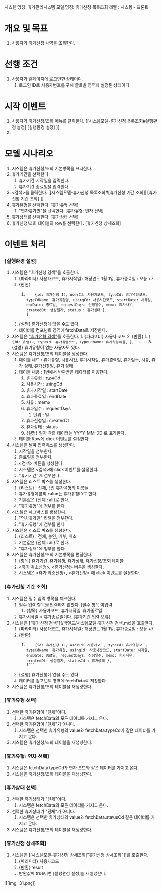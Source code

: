 시스템 명칭: 휴가관리시스템
모델 명칭: 휴가신청 목록조회
레벨 : 시스템 - 프론트

# 개요 및 목표
1. 사용자가 휴가신청 내역을 조회한다.

# 선행 조건
1. 사용자가 홈페이지에 로그인한 상태이다.
	1. 로그인 ID로 사용자번호를 구해 글로벌 영역에 설정된 상태이다.

# 시작 이벤트
1. 사용자가 휴가신청/조회 메뉴를 클릭한다. [[시스템모델-휴가신청 목록조회#실행환경 설정| [실행환경 설정] ]]
2. 

# 모델 시나리오
1. 시스템은 휴가신청/조회 기본항목을 표시한다.
2. 휴가기간을 선택한다.
	1. 휴가기간 시작일을 입력한다.
	2. 휴가기간 종료일을 입력한다. 
3. <검색>을 클릭한다.  [[시스템모델-휴가신청 목록조회#[휴가신청 기간 조회]| [휴가신청 기간 조회] ]] 
4. 휴가유형을 선택한다. [휴가유형 선택]
	1. "연차휴가만"을 선택한다. [휴가유형: 연차 선택]
5. 휴가상태를 선택한다. [휴가상태 선택]
6. 휴가신청/조회 테이블의 row를 선택한다. [휴가신청 상세조회]

# 이벤트 처리
### [실행환경 설정]
1. 시스템은 "휴가신청 검색"을 호출한다.
	1. {파라미터} 사용자코드, 휴가시작일 : 해당연도 1월 1일, 휴가종료일 : 오늘 +7
	2. {반환}
		1. ```[ 
			   {id: 휴가신청 ID, userId: 사용자코드, typeCd: 휴가유형코드, typeCdName: 휴가유형명, usingCd: 사용시간코드, startDate: 시작일, endDate: 종료일, requestDays: 신청일수, memo: 휴가사유, createdDt: 생성일자, status : 휴가상태 },
		   ]
	3. {설명} 휴가신청이 없을 수도 있다.
	4. 데이터를 컴포넌트 영역에 fetchData로 저장한다.
1. 시스템은 ["휴가유형 검색"](시스템모델-휴가유형_검색.md)를 호출한다.
		1. {파라미터} 사용자 코드
		2. {반환} 
			1. ```[
				{id: 유형ID, typeCd: 휴가유형코드, typeCdName: 휴가유형이름, }, 
				...]```
		3. {설명} 휴가유형이 없는 사용자도 있다.
3. 시스템은 휴가신청/조회 테이블을 생성한다.
	1. 테이블 헤드 : 휴가유형, 사용시간, 휴가시작일, 휴가종료일, 휴가일수, 사유, 휴가 상태, 휴가신청일, 휴가 상태
	2. 테이블 내용 : 1번에서 반환받은 데이터를 이용한다.
		1. 휴가유형 : typeCd
		2. 사용시간 : usingCd
		3. 휴가시작일 : startDate
		4. 휴가종료일 : endDate
		5. 사유 : memo
		6. 휴가일수 : requestDays
			1. 단위 : 일
		7. 휴가신청일 : createdDt
		8. 휴가상태 : status
		9. {설명} 일자 관련 데이터는 YYYY-MM-DD 로 표기한다.
	3. 테이블 Row에 click 이벤트를 설정한다.
4. 시스템은 날짜 입력박스를 생성한다.
	1. 시작일을 첨부한다.
	2. 종료일을 첨부한다.
	3. <검색> 버튼을 생성한다.
	4. 시스템은 <검색>에 click 이벤트를 설정한다.
	5. "휴가기간"에 첨부한다.
5. 시스템은 리스트 박스를 생성한다.
	1. {리스트} : 전체, 2번 휴가유형의 이름들
	2. 휴가유형이름의 value는 휴가유형ID로 한다.
	3. 기본값은 {전체 : all}로 한다.
	4. "휴가유형"에 첨부를 한다.
6. 시스템은 체크박스를 생성한다.
	1. "연차휴가만" 라벨을 첨부한다.
	2. "휴가유형"에 첨부를 한다.
7. 시스템은 리스트 박스를 생성한다.
	1. {리스트} : 전체, 승인, 거부, 취소
	2. 기본값은 {전체 : all}로 한다.
	3. "휴가상태"에 첨부를 한다.
8. 시스템은 휴가신청/조회 기본항목을 편집한다.
	1. {항목} 휴가기간, 휴가유형, 휴가상태, 휴가신청/조회 테이블
	2. <휴가 취소신청>, <휴가신청> 버튼을 생성한다.
	3. 시스템은 <휴가 취소신청>, <휴가신청> 에 click 이벤트를 설정한다.

### [휴가신청 기간 조회]
1. 시스템은 필수 입력 항목을 체크한다.
	1. 필수 입력 항목을 입력하지 않았다. [필수 항목 미입력]
		1. {항목} 사용자코드, 휴가시작일, 휴가종료일
	2. 휴가시작일 > 휴가종료일이다. [휴가기간 입력 오류]
2. 시스템은 ["휴가신청 검색"](/백엔드/시스템모델-휴가신청 검색.md)을 호출한다.
	1. {파라미터} 사용자코드, 휴가시작일 : 해당연도 1월 1일, 휴가종료일 : 오늘 +7
	2. {반환}
		1. ```[ 
			   {id: 휴가신청 ID, userId: 사용자코드, typeCd: 휴가유형코드, typeCdName: 휴가유형, usingCd: 사용시간코드, startDate: 시작일, endDate: 종료일, requestDays: 신청일수, memo: 휴가사유, createdDt: 생성일자, statusCd : 휴가상태 },
		   ]```
	3. {설명} 휴가신청이 없을 수도 있다.
	4. 데이터를 컴포넌트 영역에 fetchData로 저장한다.
1. 시스템은 휴가신청/조회 테이블을 재생성한다.

### [휴가유형 선택]
1. 선택한 휴가유형이 "전체"이다.
	1. 시스템은 fetchData의 모든 데이터를 가지고 온다.
2. 선택한 휴가유형이 "전체"가 아니다.
	1. 시스템은 선택한 휴가유형의 value와 fetchData.typeCd가 같은 데이터를 가지고 온다.
3. 시스템은 휴가신청/조회 테이블을 재생성한다.

### [휴가유형: 연차 선택]
1. 시스템은 fetchData.typeCd가 연차 코드와 같은 데이터를 가지고 온다.
2. 시스템은 휴가신청/조회 테이블을 재생성한다.

### [휴가상태 선택]
1. 선택한 휴가상태가 "전체"이다.
	1. 시스템은 fetchData의 모든 데이터를 가지고 온다.
2. 선택한 휴가상태가 "전체"가 아니다.
	1. 시스템은 선택한 휴가상태의 value와 fetchData.statusCd 같은 데이터를 가지고 온다.
3. 시스템은 휴가신청/조회 테이블을 재생성한다.

### [휴가신청 상세조회]
1. 시스템은 [[시스템모델-휴가신청 상세조회|"휴가신청 상세조회"]]를 호출한다.
	1. {파라미터} 사용자코드
	2. {반환} result
	3. 반환값이 true이면 [실행환경 설정]을 재설정한다.


![[img_ 31.png]]